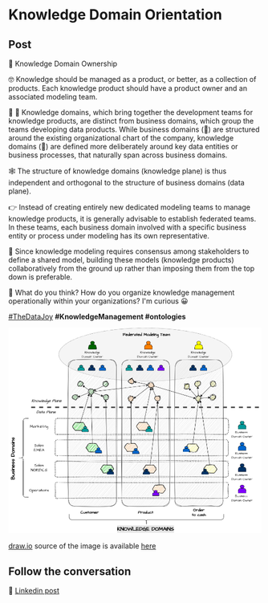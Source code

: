 # Knowledge Domain Orientation

## Post

💫 Knowledge Domain Ownership

🤓 Knowledge should be managed as a product, or better, as a collection of products. Each knowledge product should have a product owner and an associated modeling team.

🔴 🔵 Knowledge domains, which bring together the development teams for knowledge products, are distinct from business domains, which group the teams developing data products. While business domains (🔴) are structured around the existing organizational chart of the company, knowledge domains (🔵) are defined more deliberately around key data entities or business processes, that naturally span across business domains.

🕸 The structure of knowledge domains (knowledge plane) is thus independent and orthogonal to the structure of business domains (data plane).

👉 Instead of creating entirely new dedicated modeling teams to manage knowledge products, it is generally advisable to establish federated teams. In these teams, each business domain involved with a specific business entity or process under modeling has its own representative. 

🤝 Since knowledge modeling requires consensus among stakeholders to define a shared model, building these models (knowledge products) collaboratively from the ground up rather than imposing them from the top down is preferable. 

🤔 What do you think? How do you organize knowledge management operationally within your organizations? I'm curious 😀 

[#TheDataJoy](https://www.linkedin.com/feed/hashtag/?keywords=thedatajoy) **#KnowledgeManagement #ontologies**

![2024-P019-composability.png](/images/2024/2024-P046-knowledge-domain-orientation.png)

[draw.io](https://app.diagrams.net/) source of the image is available [here](/images/2024/2024.drawio) 

## Follow the conversation

🔵 [Linkedin post](https://www.linkedin.com/posts/andreagioia_thedatajoy-knowledgemanagement-ontologies-activity-7235233724622139393-7Pj9)
